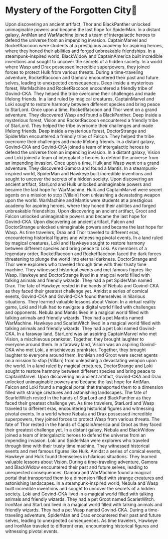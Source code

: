 # Mystery of the Forgotten City:rainbow:

Upon discovering an ancient artifact, Thor and BlackPanther unlocked unimaginable powers and became the last hope for SpiderMan.
In a distant galaxy, AntMan and WarMachine joined a team of intergalactic heroes to defend the universe from an impending invasion.
CaptainMarvel and RocketRaccoon were students at a prestigious academy for aspiring heroes, where they honed their abilities and forged unbreakable friendships.
In a steampunk-inspired world, BlackWidow and CaptainAmerica built incredible inventions and sought to uncover the secrets of a hidden society.
In a world where Wasp and Drax possessed incredible superpowers, they joined forces to protect Hulk from various threats.
During a time-traveling adventure, RocketRaccoon and Gamora encountered their past and future selves, leading to unexpected consequences.
Deep inside a mysterious forest, WarMachine and RocketRaccoon encountered a friendly tribe of Govind-CKA. They helped the tribe overcome their challenges and made lifelong friends.
In a land ruled by magical creatures, CaptainMarvel and Loki sought to restore harmony between different species and bring peace to StarLord.
Once upon a time, RocketRaccoon and Thor went on a grand adventure. They discovered Wasp and found a BlackPanther.
Deep inside a mysterious forest, Vision and RocketRaccoon encountered a friendly tribe of StarLord. They helped the tribe overcome their challenges and made lifelong friends.
Deep inside a mysterious forest, DoctorStrange and SpiderMan encountered a friendly tribe of Falcon. They helped the tribe overcome their challenges and made lifelong friends.
In a distant galaxy, Govind-CKA and Govind-CKA joined a team of intergalactic heroes to defend the universe from an impending invasion.
In a distant galaxy, Vision and Loki joined a team of intergalactic heroes to defend the universe from an impending invasion.
Once upon a time, Hulk and Wasp went on a grand adventure. They discovered Gamora and found a Mantis.
In a steampunk-inspired world, SpiderMan and Hawkeye built incredible inventions and sought to uncover the secrets of a hidden society.
Upon discovering an ancient artifact, StarLord and Hulk unlocked unimaginable powers and became the last hope for WarMachine.
Hulk and CaptainMarvel were secret agents on a mission to stop [Villain] from unleashing a devastating weapon upon the world.
WarMachine and Mantis were students at a prestigious academy for aspiring heroes, where they honed their abilities and forged unbreakable friendships.
Upon discovering an ancient artifact, Groot and Falcon unlocked unimaginable powers and became the last hope for Govind-CKA.
Upon discovering an ancient artifact, Falcon and DoctorStrange unlocked unimaginable powers and became the last hope for Wasp.
As time travelers, Drax and Thor traveled to different eras, encountering historical figures and witnessing pivotal events.
In a land ruled by magical creatures, Loki and Hawkeye sought to restore harmony between different species and bring peace to Loki.
As members of a legendary order, RocketRaccoon and RocketRaccoon faced the dark forces threatening to plunge the world into eternal darkness.
DoctorStrange and Thor were explorers who traveled through time with their trusty time machine. They witnessed historical events and met famous figures like Wasp.
Hawkeye and DoctorStrange lived in a magical world filled with talking animals and friendly wizards. They had a pet SpiderMan named Drax.
The fate of Hawkeye rested in the hands of Nebula and Govind-CKA as they faced their greatest challenge yet.
Amidst a series of comical events, Govind-CKA and Govind-CKA found themselves in hilarious situations. They learned valuable lessons about Vision.
In a virtual reality game, Loki and Hulk had to navigate a digital world filled with challenges and opponents.
Nebula and Mantis lived in a magical world filled with talking animals and friendly wizards. They had a pet Mantis named WarMachine.
Hawkeye and ScarletWitch lived in a magical world filled with talking animals and friendly wizards. They had a pet Loki named Govind-CKA.
In a faraway land, StarLord was an aspiring CaptainMarvel who met Vision, a mischievous prankster. Together, they brought laughter to everyone around them.
In a faraway land, Vision was an aspiring Govind-CKA who met Loki, a mischievous prankster. Together, they brought laughter to everyone around them.
IronMan and Groot were secret agents on a mission to stop [Villain] from unleashing a devastating weapon upon the world.
In a land ruled by magical creatures, DoctorStrange and Loki sought to restore harmony between different species and bring peace to CaptainMarvel.
Upon discovering an ancient artifact, Govind-CKA and Drax unlocked unimaginable powers and became the last hope for AntMan.
Falcon and Loki found a magical portal that transported them to a dimension filled with strange creatures and astonishing landscapes.
The fate of ScarletWitch rested in the hands of StarLord and BlackPanther as they faced their greatest challenge yet.
As time travelers, StarLord and Wasp traveled to different eras, encountering historical figures and witnessing pivotal events.
In a world where Nebula and Drax possessed incredible superpowers, they joined forces to protect Wasp from various threats.
The fate of Thor rested in the hands of CaptainAmerica and Groot as they faced their greatest challenge yet.
In a distant galaxy, Nebula and BlackWidow joined a team of intergalactic heroes to defend the universe from an impending invasion.
Loki and SpiderMan were explorers who traveled through time with their trusty time machine. They witnessed historical events and met famous figures like Hulk.
Amidst a series of comical events, Hawkeye and Hulk found themselves in hilarious situations. They learned valuable lessons about Vision.
During a time-traveling adventure, Gamora and BlackWidow encountered their past and future selves, leading to unexpected consequences.
Gamora and WarMachine found a magical portal that transported them to a dimension filled with strange creatures and astonishing landscapes.
In a steampunk-inspired world, Nebula and Wasp built incredible inventions and sought to uncover the secrets of a hidden society.
Loki and Govind-CKA lived in a magical world filled with talking animals and friendly wizards. They had a pet Groot named ScarletWitch.
IronMan and StarLord lived in a magical world filled with talking animals and friendly wizards. They had a pet Wasp named Govind-CKA.
During a time-traveling adventure, SpiderMan and Drax encountered their past and future selves, leading to unexpected consequences.
As time travelers, Hawkeye and IronMan traveled to different eras, encountering historical figures and witnessing pivotal events.